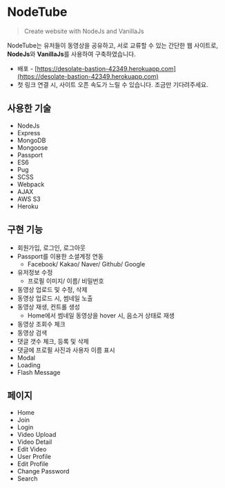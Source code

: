 # NodeTube
> Create website with NodeJs and VanillaJs 

NodeTube는 유저들이 동영상을 공유하고, 서로 교류할 수 있는 간단한 웹 사이트로, **NodeJs**와 **VanillaJs**를 사용하여 구축하였습니다.

* 배포 - [https://desolate-bastion-42349.herokuapp.com](https://desolate-bastion-42349.herokuapp.com)
* 첫 링크 연결 시, 사이트 오픈 속도가 느릴 수 있습니다. 조금만 기다려주세요.

## 사용한 기술
* NodeJs
* Express
* MongoDB
* Mongoose
* Passport
* ES6
* Pug
* SCSS
* Webpack
* AJAX
* AWS S3
* Heroku


## 구현 기능
* 회원가입, 로그인, 로그아웃
* Passport를 이용한 소셜계정 연동
    * Facebook/ Kakao/ Naver/ Github/ Google
* 유저정보 수정
    * 프로필 이미지/ 이름/ 비밀번호
* 동영상 업로드 및 수정, 삭제
* 동영상 업로드 시, 썸네일 노출
* 동영상 재생, 컨트롤 생성
    * Home에서 썸네일 동영상을 hover 시, 음소거 상태로 재생
* 동영상 조회수 체크
* 동영상 검색
* 댓글 갯수 체크, 등록 및 삭제
* 댓글에 프로필 사진과 사용자 이름 표시
* Modal
* Loading
* Flash Message


## 페이지
* Home
* Join
* Login
* Video Upload
* Video Detail
* Edit Video
* User Profile
* Edit Profile
* Change Password
* Search
